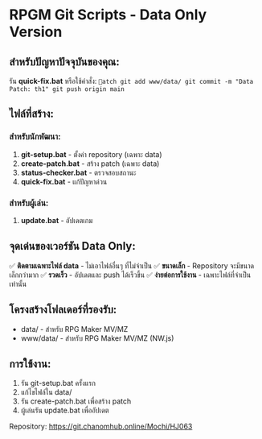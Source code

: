 ﻿# RPGM Git Scripts - Data Only Version

## สำหรับปัญหาปัจจุบันของคุณ:

รัน **quick-fix.bat** หรือใช้คำสั่ง:
`atch
git add www/data/
git commit -m "Data Patch: th1"
git push origin main
`

## ไฟล์ที่สร้าง:

### สำหรับนักพัฒนา:
1. **git-setup.bat** - ตั้งค่า repository (เฉพาะ data)
2. **create-patch.bat** - สร้าง patch (เฉพาะ data)
3. **status-checker.bat** - ตรวจสอบสถานะ
4. **quick-fix.bat** - แก้ปัญหาด่วน

### สำหรับผู้เล่น:
1. **update.bat** - อัปเดตเกม

## จุดเด่นของเวอร์ชัน Data Only:

✅ **ติดตามเฉพาะไฟล์ data** - ไม่เอาไฟล์อื่นๆ ที่ไม่จำเป็น
✅ **ขนาดเล็ก** - Repository จะมีขนาดเล็กกว่ามาก
✅ **รวดเร็ว** - อัปเดตและ push ได้เร็วขึ้น
✅ **ง่ายต่อการใช้งาน** - เฉพาะไฟล์ที่จำเป็นเท่านั้น

## โครงสร้างโฟลเดอร์ที่รองรับ:

- data/ - สำหรับ RPG Maker MV/MZ
- www/data/ - สำหรับ RPG Maker MV/MZ (NW.js)

## การใช้งาน:

1. รัน git-setup.bat ครั้งแรก
2. แก้ไขไฟล์ใน data/
3. รัน create-patch.bat เพื่อสร้าง patch
4. ผู้เล่นรัน update.bat เพื่ออัปเดต

Repository: https://git.chanomhub.online/Mochi/HJ063

